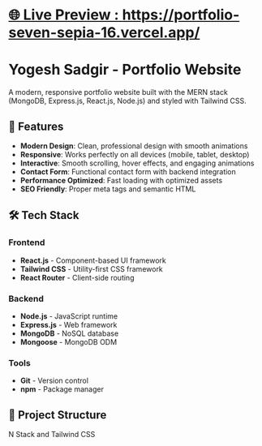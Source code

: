 # [🌐 Live Preview : https://portfolio-seven-sepia-16.vercel.app/ ](https://portfolio-seven-sepia-16.vercel.app/)

# Yogesh Sadgir - Portfolio Website

A modern, responsive portfolio website built with the MERN stack (MongoDB, Express.js, React.js, Node.js) and styled with Tailwind CSS.

## 🚀 Features

- **Modern Design**: Clean, professional design with smooth animations
- **Responsive**: Works perfectly on all devices (mobile, tablet, desktop)
- **Interactive**: Smooth scrolling, hover effects, and engaging animations
- **Contact Form**: Functional contact form with backend integration
- **Performance Optimized**: Fast loading with optimized assets
- **SEO Friendly**: Proper meta tags and semantic HTML

## 🛠️ Tech Stack

### Frontend
- **React.js** - Component-based UI framework
- **Tailwind CSS** - Utility-first CSS framework
- **React Router** - Client-side routing

### Backend
- **Node.js** - JavaScript runtime
- **Express.js** - Web framework
- **MongoDB** - NoSQL database
- **Mongoose** - MongoDB ODM

### Tools
- **Git** - Version control
- **npm** - Package manager

## 📂 Project Structure

N Stack and Tailwind CSS
